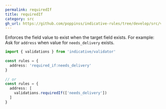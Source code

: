 ```yaml
---
permalink: requiredIf
title: requiredIf
category: src
gh_url: https://github.com/poppinss/indicative-rules/tree/develop/src/validations/existence/requiredIf.ts
---
```


Enforces the field value to exist when the target field exists. For example:
Ask for `address` when value for `needs_delivery` exists.
 
```ts
import { validations } from 'indicative/validator'
 
const rules = {
  address: 'required_if:needs_delivery'
}
 
// or
const rules = {
  address: [
    validations.requiredIf(['needs_delivery'])
  ]
}
```